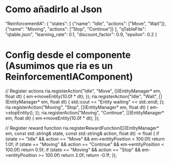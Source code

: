 # Como añadirlo al Json
"ReinforcementIA": {
    "states": [
        {"name": "Idle", "actions": ["Move", "Wait"]},
        {"name": "Moving", "actions": ["Stop", "Continue"]}
    ],
    "qTableFile": "qtable.json",
    "learning_rate": 0.1,
    "discount_factor": 0.9,
    "epsilon": 0.2
}

# Config desde el componente (Asumimos que ria es un ReinforcementIAComponent)

// Register actions
ria.registerAction("Idle", "Move", [](EntityManager* em, float dt) {
    em->moveEntity(10.0f * dt);
});
ria.registerAction("Idle", "Wait", [](EntityManager* em, float dt) {
    std::cout << "Entity waiting" << std::endl;
});
ria.registerAction("Moving", "Stop", [](EntityManager* em, float dt) {
    em->stopEntity();
});
ria.registerAction("Moving", "Continue", [](EntityManager* em, float dt) {
    em->moveEntity(10.0f * dt);
});

// Register reward function
ria.registerRewardFunction([](EntityManager* em, const std::string& state, const std::string& action, float dt) -> float {
    if (state == "Idle" && action == "Move" && em->entityPosition < 100.0f) return 1.0f;
    if (state == "Moving" && action == "Continue" && em->entityPosition < 100.0f) return 0.5f;
    if (state == "Moving" && action == "Stop" && em->entityPosition >= 100.0f) return 2.0f;
    return -0.1f;
});